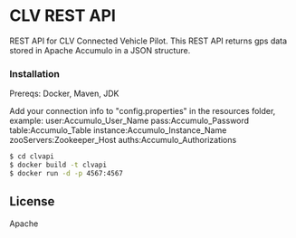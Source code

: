 # CLV REST API

REST API for CLV Connected Vehicle Pilot.  This REST API returns gps data stored in Apache Accumulo in a JSON structure.

### Installation

Prereqs: Docker, Maven, JDK

Add your connection info to "config.properties" in the resources folder, example:
user:Accumulo_User_Name
pass:Accumulo_Password
table:Accumulo_Table
instance:Accumulo_Instance_Name
zooServers:Zookeeper_Host
auths:Accumulo_Authorizations

```sh
$ cd clvapi
$ docker build -t clvapi
$ docker run -d -p 4567:4567
```

License
----

Apache

